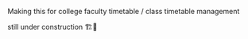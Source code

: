 Making this for college faculty timetable / class timetable management


still under construction 🏗️🚧